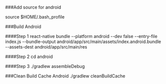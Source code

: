 ###Add source for android

source $HOME/.bash_profile

###Build Android

####Step 1
react-native bundle --platform android --dev false --entry-file index.js --bundle-output android/app/src/main/assets/index.android.bundle --assets-dest android/app/src/main/res

####Step 2
cd android

####Step 3
./gradlew assembleDebug


###Clean Build Cache Android
./gradlew cleanBuildCache
